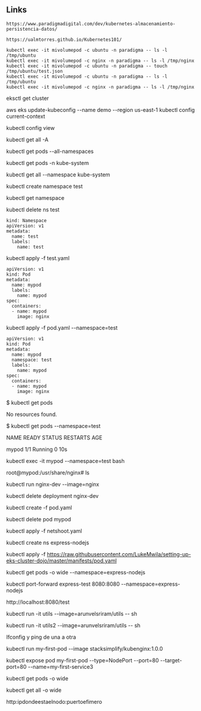 ## Links
```
https://www.paradigmadigital.com/dev/kubernetes-almacenamiento-persistencia-datos/
```
```
https://ualmtorres.github.io/Kubernetes101/
```
```
kubectl exec -it mivolumepod -c ubuntu -n paradigma -- ls -l /tmp/ubuntu
kubectl exec -it mivolumepod -c nginx -n paradigma -- ls -l /tmp/nginx
kubectl exec -it mivolumepod -c ubuntu -n paradigma -- touch /tmp/ubuntu/test.json
kubectl exec -it mivolumepod -c ubuntu -n paradigma -- ls -l /tmp/ubuntu
kubectl exec -it mivolumepod -c nginx -n paradigma -- ls -l /tmp/nginx
```

eksctl get cluster

aws eks update-kubeconfig --name demo --region us-east-1
kubectl config current-context

kubectl config view

kubectl get all -A

kubectl get pods --all-namespaces

kubectl get pods -n kube-system

kubectl get all --namespace kube-system

kubectl create namespace test

kubectl get namespace

kubectl delete ns test

```
kind: Namespace
apiVersion: v1
metadata:
  name: test
  labels:
    name: test
```

kubectl apply -f test.yaml

```
apiVersion: v1
kind: Pod
metadata:
  name: mypod
  labels:
    name: mypod
spec:
  containers:
  - name: mypod
    image: nginx
```

kubectl apply -f pod.yaml --namespace=test

```
apiVersion: v1
kind: Pod
metadata:
  name: mypod
  namespace: test
  labels:
    name: mypod
spec:
  containers:
  - name: mypod
    image: nginx

```

$ kubectl get pods

No resources found.

$ kubectl get pods --namespace=test

NAME      READY     STATUS    RESTARTS   AGE

mypod     1/1       Running   0          10s

 kubectl exec -it  mypod --namespace=test bash  
 
root@mypod:/usr/share/nginx# ls



kubectl run nginx-dev --image=nginx

kubectl delete deployment nginx-dev

kubectl create -f pod.yaml

kubectl delete pod mypod

kubectl apply -f netshoot.yaml 


kubectl create ns express-nodejs

kubectl apply -f https://raw.githubusercontent.com/LukeMwila/setting-up-eks-cluster-dojo/master/manifests/pod.yaml

kubectl get pods -o wide --namespace=express-nodejs

kubectl port-forward express-test 8080:8080 --namespace=express-nodejs

http://localhost:8080/test

kubectl run -it utils --image=arunvelsriram/utils -- sh

kubectl run -it utils2 --image=arunvelsriram/utils  -- sh

Ifconfig y ping de una a otra


kubectl run my-first-pod --image stacksimplify/kubenginx:1.0.0

kubectl expose pod my-first-pod --type=NodePort --port=80 --target-port=80 --name=my-first-service3

kubectl get pods -o wide

kubectl get all -o wide

http:ipdondeestaelnodo:puertoefimero
